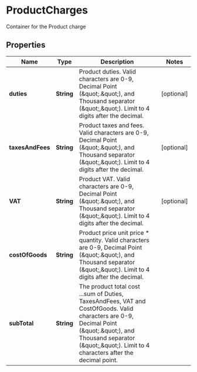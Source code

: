 

# ProductCharges

Container for the Product charge

## Properties

| Name | Type | Description | Notes |
|------------ | ------------- | ------------- | -------------|
|**duties** | **String** | Product duties. Valid characters are 0-9, Decimal Point (\&quot;.\&quot;), and Thousand separator (\&quot;,\&quot;). Limit to 4 digits after the decimal. |  [optional] |
|**taxesAndFees** | **String** | Product taxes and fees.  Valid characters are 0-9, Decimal Point (\&quot;.\&quot;), and Thousand separator (\&quot;,\&quot;).  Limit to 4 digits after the decimal. |  [optional] |
|**VAT** | **String** | Product VAT.  Valid characters are 0-9, Decimal Point (\&quot;.\&quot;), and Thousand separator (\&quot;,\&quot;).  Limit to 4 digits after the decimal. |  [optional] |
|**costOfGoods** | **String** | Product price unit price * quantity.  Valid characters are 0-9, Decimal Point (\&quot;.\&quot;), and Thousand separator (\&quot;,\&quot;).  Limit to 4 digits after the decimal. |  |
|**subTotal** | **String** | The product total cost ...sum of Duties, TaxesAndFees, VAT and CostOfGoods.  Valid characters are 0-9, Decimal Point (\&quot;.\&quot;), and Thousand separator (\&quot;,\&quot;).  Limit to 4 characters after the decimal point. |  |



